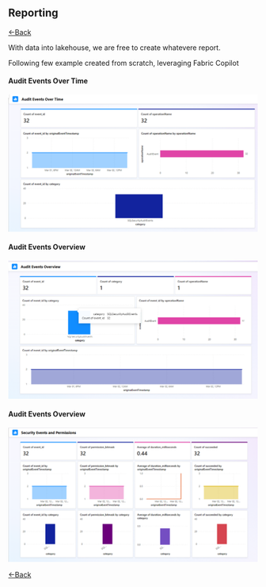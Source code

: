 ## Reporting
[<-Back](./Readme.md)

With data into lakehouse, we are free to create whatevere report.

Following few example created from scratch, leveraging Fabric Copilot

#### Audit Events Over Time
![eventsovertime](./images/reporting/auditeventsovertime.png)


#### Audit Events Overview
![eventsoverview](./images/reporting/auditeventsoverview.png)


#### Audit Events Overview
![seceventsandpermission](./images/reporting/seceventsandpermission.png)

[<-Back](./Readme.md)